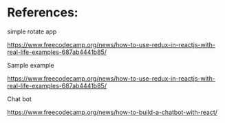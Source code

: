 

# References:
simple rotate app

https://www.freecodecamp.org/news/how-to-use-redux-in-reactjs-with-real-life-examples-687ab4441b85/

Sample example

https://www.freecodecamp.org/news/how-to-use-redux-in-reactjs-with-real-life-examples-687ab4441b85/


Chat bot

https://www.freecodecamp.org/news/how-to-build-a-chatbot-with-react/
